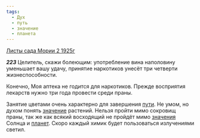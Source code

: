 ```yaml
---
tags:
  - Дух
  - путь
  - значение
  - планета
---
```


[Листы сада Мории 2 1925г](https://127.0.0.1:4002/agni/1925)

___223___
Целитель, скажи болеющим: употребление вина наполовину уменьшает вашу удачу, принятие наркотиков унесёт три четверти жизнеспособности.   

Конечно, Моя аптека не годится для наркотиков. Прежде восприятия лекарств нужно три года провести среди праны.   

Занятие цветами очень характерно для завершения [пути](../../../tags/#путь). Не умом, но духом понять [значение](../../../tags/#значение) растений. Нельзя пройти мимо сокровищ праны, так же как всякий восходящий не пройдёт мимо [значения](../../../tags/#значение) Солнца и [планет](../../../tags/#планета). Скоро каждый химик будет пользоваться излучениями светил.   


